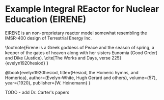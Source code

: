# Example Integral REactor for Nuclear Education (EIRENE) 

EIRENE is an non-proprietary reactor model somewhat resembling the IMSR-400 design of Terrestrial Energy Inc.

\footnote{Eirene is a Greek goddess of Peace and the season of spring, a keeper of the gates of heaven along with her sisters Eunomia (Good Order) and Dike (Justice). \cite[The Works and Days, verse 225]{evelyn1920hesiod} }

@book{evelyn1920hesiod,
  title={Hesiod, the Homeric hymns, and Homerica},
  author={Evelyn-White, Hugh Gerard and others},
  volume={57},
  year={1920},
  publisher={W. Heinemann}
}

TODO - add Dr. Carter's papers

